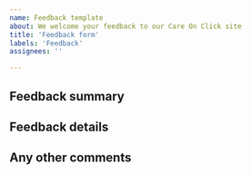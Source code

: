 ```yaml
---
name: Feedback template
about: We welcome your feedback to our Care On Click site
title: 'Feedback form'
labels: 'Feedback'
assignees: ''

---
```

## Feedback summary
<!-- Please provide a short summary of your feedback. -->



## Feedback details
<!-- Please provide details of your feedback. -->



## Any other comments
<!-- Please include any other comments, concerns or feedback. -->


